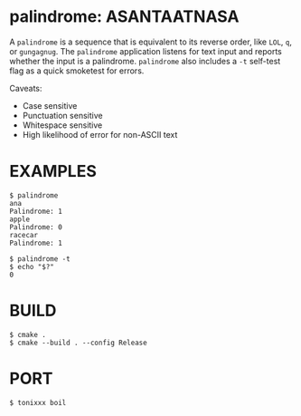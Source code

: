 # palindrome: ASANTAATNASA

A `palindrome` is a sequence that is equivalent to its reverse order, like `LOL`, `q`, or `gungagnug`. The `palindrome` application listens for text input and reports whether the input is a palindrome. `palindrome` also includes a `-t` self-test flag as a quick smoketest for errors.

Caveats:

* Case sensitive
* Punctuation sensitive
* Whitespace sensitive
* High likelihood of error for non-ASCII text

# EXAMPLES

```console
$ palindrome
ana
Palindrome: 1
apple
Palindrome: 0
racecar
Palindrome: 1

$ palindrome -t
$ echo "$?"
0
```

# BUILD

```console
$ cmake .
$ cmake --build . --config Release
```

# PORT

```console
$ tonixxx boil
```
